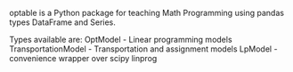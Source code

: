 optable is a Python package for teaching Math Programming
using pandas types DataFrame and Series.

Types available are:
   OptModel - Linear programming models
   TransportationModel - Transportation and assignment models
   LpModel - convenience wrapper over scipy linprog
